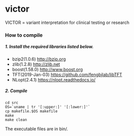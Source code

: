 # victor
VICTOR = variant interpretation for clinical testing or research

### How to compile

##### 1. Install the required libraries listed below.

* bzip2(1.0.6)		http://bzip.org
* zlib(1.2.8)		http://zlib.net
* boost(1.58.0)		http://www.boost.org
* TFT(2019-Jan-03)	https://github.com/fengbjlab/libTFT
* NLopt(2.4.1)		https://nlopt.readthedocs.io/

##### 2. Compile

```
cd src
OS=`uname | tr '[:upper:]' '[:lower:]'`
cp makefile.$OS makefile
make
make clean
```

The executable files are in bin/.
